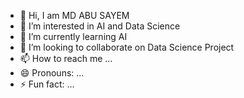 - 👋 Hi, I am MD ABU SAYEM
- 👀 I’m interested in AI and Data Science
- 🌱 I’m currently learning AI
- 💞️ I’m looking to collaborate on Data Science Project
- 📫 How to reach me ...
- 😄 Pronouns: ...
- ⚡ Fun fact: ...

<!---
ASAbuSayem/ASAbuSayem is a ✨ special ✨ repository because its `README.md` (this file) appears on your GitHub profile.
You can click the Preview link to take a look at your changes.
--->
